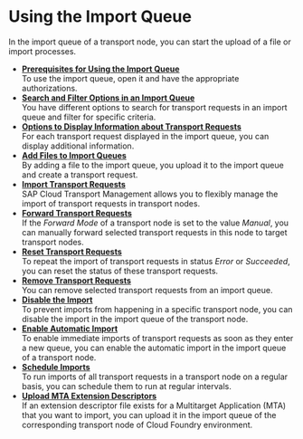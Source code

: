 <!-- loio3c4b6f38866b4a70b20e79501db5f7e5 -->

# Using the Import Queue

In the import queue of a transport node, you can start the upload of a file or import processes.

-   **[Prerequisites for Using the Import Queue](prerequisites-for-using-the-import-queue-dd661c7.md "To use the import queue, open it and have the appropriate authorizations.")**  
To use the import queue, open it and have the appropriate authorizations.
-   **[Search and Filter Options in an Import Queue](search-and-filter-options-in-an-import-queue-3228b4c.md "You have different options to search for transport requests in an import queue and filter for specific criteria.")**  
You have different options to search for transport requests in an import queue and filter for specific criteria.
-   **[Options to Display Information about Transport Requests](options-to-display-information-about-transport-requests-a90d808.md "For each transport request displayed in the import queue, you can display additional information.")**  
For each transport request displayed in the import queue, you can display additional information.
-   **[Add Files to Import Queues](add-files-to-import-queues-c3c87cb.md "By adding a file to the import queue, you upload it to the import queue and create a
		transport request.")**  
By adding a file to the import queue, you upload it to the import queue and create a transport request.
-   **[Import Transport Requests](import-transport-requests-d2005d5.md "SAP Cloud Transport Management allows you to flexibly
		manage the import of transport requests in transport nodes.")**  
SAP Cloud Transport Management allows you to flexibly manage the import of transport requests in transport nodes.
-   **[Forward Transport Requests](forward-transport-requests-630fae7.md "If the Forward Mode of a transport node is set to the value Manual, you can manually forward
		selected transport requests in this node to target transport nodes.")**  
If the *Forward Mode* of a transport node is set to the value *Manual*, you can manually forward selected transport requests in this node to target transport nodes.
-   **[Reset Transport Requests](reset-transport-requests-e56b4a2.md "To repeat the import of transport requests in status Error or Succeeded, you can reset the
		status of these transport requests.")**  
To repeat the import of transport requests in status *Error* or *Succeeded*, you can reset the status of these transport requests.
-   **[Remove Transport Requests](remove-transport-requests-e4e92ed.md "You can remove selected transport requests from an import queue.")**  
You can remove selected transport requests from an import queue.
-   **[Disable the Import](disable-the-import-f810a35.md "To prevent imports from happening in a specific transport node, you can disable the import in the import queue of the transport
		node.")**  
To prevent imports from happening in a specific transport node, you can disable the import in the import queue of the transport node.
-   **[Enable Automatic Import](enable-automatic-import-9171d39.md "To enable immediate imports of transport requests as soon as they enter a new queue, you
		can enable the automatic import in the import queue of a transport node.")**  
To enable immediate imports of transport requests as soon as they enter a new queue, you can enable the automatic import in the import queue of a transport node.
-   **[Schedule Imports](schedule-imports-110a7a4.md "To run imports of all transport requests in a transport node on a regular basis, you can schedule them to run at regular
		intervals.")**  
To run imports of all transport requests in a transport node on a regular basis, you can schedule them to run at regular intervals.
-   **[Upload MTA Extension Descriptors](upload-mta-extension-descriptors-0c7a672.md "If an extension descriptor file exists for a Multitarget Application (MTA) that you
		want to import, you can upload it in the import queue of the corresponding transport node of
			Cloud Foundry
                                environment.")**  
If an extension descriptor file exists for a Multitarget Application \(MTA\) that you want to import, you can upload it in the import queue of the corresponding transport node of Cloud Foundry environment.

